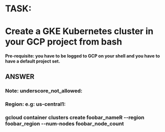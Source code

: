 
#  TASK:
#  Create a GKE Kubernetes cluster in your GCP project from bash

#### Pre-requisite: you have to be logged to GCP on your shell and you have to have a default project set.


##  ANSWER

### Note: underscore_not_allowed:
### Region:  e.g: us-central1:

### gcloud container clusters create foobar_nameR --region foobar_region --num-nodes foobar_node_count

